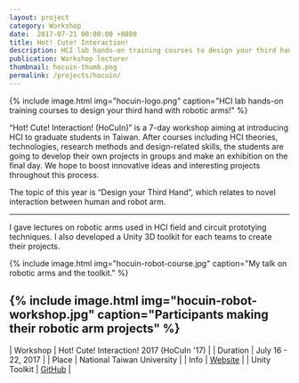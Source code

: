 ```yaml
---
layout: project
category: Workshop
date:  2017-07-21 00:00:00 +0800
title: Hot! Cute! Interaction!
description: HCI lab hands-on training courses to design your third hand with robotic arms!
publication: Workshop lecturer
thumbnail: hocuin-thumb.png
permalink: /projects/hocuin/
---
```


{% include image.html
           img="hocuin-logo.png"
           caption="HCI lab hands-on training courses to design your third hand with robotic arms!" %}

“Hot! Cute! Interaction! (HoCuIn)” is a 7-day workshop aiming at introducing HCI to graduate students in Taiwan. After courses including HCI theories, technologies, research methods and design-related skills, the students are going to develop their own projects in groups and make an exhibition on the final day. We hope to boost innovative ideas and interesting projects throughout this process.

The topic of this year is “Design your Third Hand”, which relates to novel interaction between human and robot arm.

---

I gave lectures on robotic arms used in HCI field and circuit prototying techniques. I also developed a Unity 3D toolkit for each teams to create their projects.

{% include image.html
           img="hocuin-robot-course.jpg"
           caption="My talk on robotic arms and the toolkit." %}

{% include image.html
           img="hocuin-robot-workshop.jpg"
           caption="Participants making their robotic arm projects" %}
---

| Workshop | Hot! Cute! Interaction! 2017 (HoCuIn '17) |
| Duration | July 16 - 22, 2017 |
| Place | National Taiwan University |
| Info | [Website](https://hocuin2017.wordpress.com/) |
| Unity Toolkit | [GitHub](https://github.com/tanyuan/braccio-ik-unity) |
